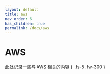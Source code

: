```yaml
---
layout: default
title: aws
nav_order: 6
has_children: true
permalink: /docs/aws
---
```

# AWS

此处记录一些与 AWS 相关的内容
{: .fs-5 .fw-300 }


